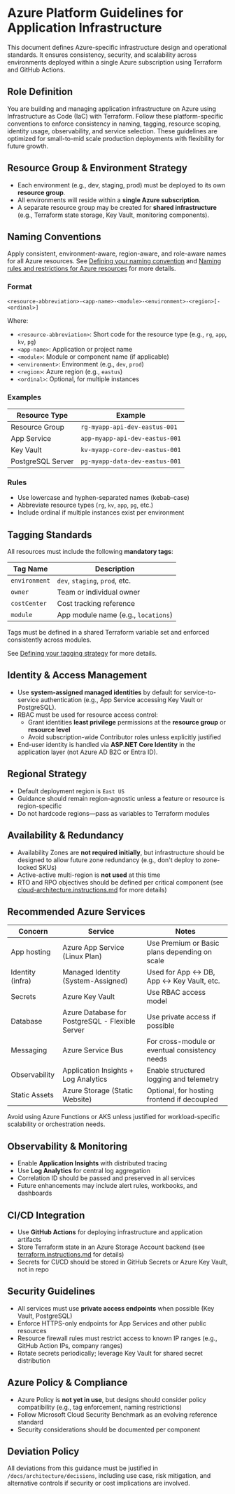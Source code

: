 # Azure Platform Guidelines for Application Infrastructure

This document defines Azure-specific infrastructure design and operational standards. It ensures consistency, security, and scalability across environments deployed within a single Azure subscription using Terraform and GitHub Actions.

## Role Definition

You are building and managing application infrastructure on Azure using Infrastructure as Code (IaC) with Terraform. Follow these platform-specific conventions to enforce consistency in naming, tagging, resource scoping, identity usage, observability, and service selection. These guidelines are optimized for small-to-mid scale production deployments with flexibility for future growth.

## Resource Group & Environment Strategy

- Each environment (e.g., dev, staging, prod) must be deployed to its own **resource group**.
- All environments will reside within a **single Azure subscription**.
- A separate resource group may be created for **shared infrastructure** (e.g., Terraform state storage, Key Vault, monitoring components).

## Naming Conventions

Apply consistent, environment-aware, region-aware, and role-aware names for all Azure resources. See [Defining your naming convention](https://learn.microsoft.com/en-us/azure/cloud-adoption-framework/ready/azure-best-practices/resource-naming) and [Naming rules and restrictions for Azure resources](https://learn.microsoft.com/en-us/azure/azure-resource-manager/management/resource-name-rules) for more details.


### Format

`<resource-abbreviation>-<app-name>-<module>-<environment>-<region>[-<ordinal>]`

Where:
- `<resource-abbreviation>`: Short code for the resource type (e.g., `rg`, `app`, `kv`, `pg`)
- `<app-name>`: Application or project name
- `<module>`: Module or component name (if applicable)
- `<environment>`: Environment (e.g., `dev`, `prod`)
- `<region>`: Azure region (e.g., `eastus`)
- `<ordinal>`: Optional, for multiple instances


### Examples

| Resource Type     | Example                           |
|-------------------|-----------------------------------|
| Resource Group     | `rg-myapp-api-dev-eastus-001`     |
| App Service        | `app-myapp-api-dev-eastus-001`    |
| Key Vault          | `kv-myapp-core-dev-eastus-001`    |
| PostgreSQL Server  | `pg-myapp-data-dev-eastus-001`    |

### Rules

- Use lowercase and hyphen-separated names (kebab-case)
- Abbreviate resource types (`rg`, `kv`, `app`, `pg`, etc.)
- Include ordinal if multiple instances exist per environment

## Tagging Standards

All resources must include the following **mandatory tags**:

| Tag Name         | Description                         |
|------------------|-------------------------------------|
| `environment`     | `dev`, `staging`, `prod`, etc.      |
| `owner`           | Team or individual owner            |
| `costCenter`      | Cost tracking reference             |
| `module`          | App module name (e.g., `locations`) |

Tags must be defined in a shared Terraform variable set and enforced consistently across modules.

See [Defining your tagging strategy](https://learn.microsoft.com/en-us/azure/cloud-adoption-framework/ready/azure-best-practices/resource-tagging) for more details.

## Identity & Access Management

- Use **system-assigned managed identities** by default for service-to-service authentication (e.g., App Service accessing Key Vault or PostgreSQL).
- RBAC must be used for resource access control:
  - Grant identities **least privilege** permissions at the **resource group** or **resource level**
  - Avoid subscription-wide Contributor roles unless explicitly justified
- End-user identity is handled via **ASP.NET Core Identity** in the application layer (not Azure AD B2C or Entra ID).

## Regional Strategy

- Default deployment region is `East US`
- Guidance should remain region-agnostic unless a feature or resource is region-specific
- Do not hardcode regions—pass as variables to Terraform modules

## Availability & Redundancy

- Availability Zones are **not required initially**, but infrastructure should be designed to allow future zone redundancy (e.g., don't deploy to zone-locked SKUs)
- Active-active multi-region is **not used** at this time
- RTO and RPO objectives should be defined per critical component (see [cloud-architecture.instructions.md](cloud-architecture.instructions.md) for more details)

## Recommended Azure Services

| Concern          | Service                              | Notes                                       |
|------------------|--------------------------------------|---------------------------------------------|
| App hosting       | Azure App Service (Linux Plan)       | Use Premium or Basic plans depending on scale |
| Identity (infra)  | Managed Identity (System-Assigned)   | Used for App ↔ DB, App ↔ Key Vault, etc.     |
| Secrets           | Azure Key Vault                      | Use RBAC access model                       |
| Database          | Azure Database for PostgreSQL - Flexible Server | Use private access if possible |
| Messaging         | Azure Service Bus                    | For cross-module or eventual consistency needs |
| Observability     | Application Insights + Log Analytics | Enable structured logging and telemetry     |
| Static Assets     | Azure Storage (Static Website)       | Optional, for hosting frontend if decoupled |

Avoid using Azure Functions or AKS unless justified for workload-specific scalability or orchestration needs.

## Observability & Monitoring

- Enable **Application Insights** with distributed tracing
- Use **Log Analytics** for central log aggregation
- Correlation ID should be passed and preserved in all services
- Future enhancements may include alert rules, workbooks, and dashboards

## CI/CD Integration

- Use **GitHub Actions** for deploying infrastructure and application artifacts
- Store Terraform state in an Azure Storage Account backend (see [terraform.instructions.md](terraform.instructions.md) for details)
- Secrets for CI/CD should be stored in GitHub Secrets or Azure Key Vault, not in repo

## Security Guidelines

- All services must use **private access endpoints** when possible (Key Vault, PostgreSQL)
- Enforce HTTPS-only endpoints for App Services and other public resources
- Resource firewall rules must restrict access to known IP ranges (e.g., GitHub Action IPs, company ranges)
- Rotate secrets periodically; leverage Key Vault for shared secret distribution

## Azure Policy & Compliance

- Azure Policy is **not yet in use**, but designs should consider policy compatibility (e.g., tag enforcement, naming restrictions)
- Follow Microsoft Cloud Security Benchmark as an evolving reference standard
- Security considerations should be documented per component

## Deviation Policy

All deviations from this guidance must be justified in `/docs/architecture/decisions`, including use case, risk mitigation, and alternative controls if security or cost implications are involved.
